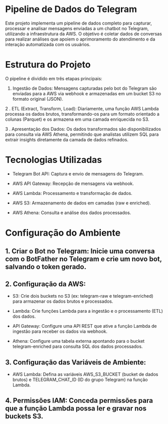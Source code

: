 # Pipeline de Dados do Telegram

Este projeto implementa um pipeline de dados completo para capturar, processar e analisar
mensagens enviadas a um chatbot no Telegram, utilizando a infraestrutura da AWS. O objetivo é
coletar dados de conversas para realizar análises que apoiem o aprimoramento do atendimento e
da interação automatizada com os usuários.

# Estrutura do Projeto

O pipeline é dividido em três etapas principais:

1. Ingestão de Dados: Mensagens capturadas pelo bot do Telegram são enviadas para a AWS via
webhook e armazenadas em um bucket S3 no formato original (JSON).

2 . ETL (Extract, Transform, Load): Diariamente, uma função AWS Lambda processa os dados
brutos, transformando-os para um formato orientado a colunas (Parquet) e os armazena em uma
camada enriquecida no S3.

3 . Apresentação dos Dados: Os dados transformados são disponibilizados para consulta via AWS
Athena, permitindo que analistas utilizem SQL para extrair insights diretamente da camada de
dados refinados.

# Tecnologias Utilizadas

- Telegram Bot API: Captura e envio de mensagens do Telegram.
  
- AWS API Gateway: Recepção de mensagens via webhook.
  
- AWS Lambda: Processamento e transformação de dados.
  
- AWS S3: Armazenamento de dados em camadas (raw e enriched).
  
- AWS Athena: Consulta e análise dos dados processados.

# Configuração do Ambiente

## 1. Criar o Bot no Telegram: Inicie uma conversa com o BotFather no Telegram e crie um novo bot, salvando o token gerado.

## 2. Configuração da AWS:

- S3: Crie dois buckets no S3 (ex: telegram-raw e telegram-enriched) para armazenar os dados
brutos e processados.

- Lambda: Crie funções Lambda para a ingestão e o processamento (ETL) dos dados.
  
- API Gateway: Configure uma API REST que ative a função Lambda de ingestão para receber os
dados via webhook.

- Athena: Configure uma tabela externa apontando para o bucket telegram-enriched para consulta
SQL dos dados processados.

## 3. Configuração das Variáveis de Ambiente:

- AWS Lambda: Defina as variáveis AWS_S3_BUCKET (bucket de dados brutos) e TELEGRAM_CHAT_ID (ID do grupo Telegram) na função Lambda.

## 4. Permissões IAM: Conceda permissões para que a função Lambda possa ler e gravar nos buckets S3.
   











